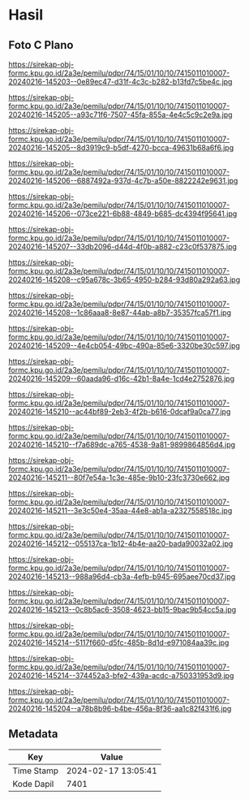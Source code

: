 # Hasil

## Foto C Plano

https://sirekap-obj-formc.kpu.go.id/2a3e/pemilu/pdpr/74/15/01/10/10/7415011010007-20240216-145203--0e89ec47-d31f-4c3c-b282-b13fd7c5be4c.jpg

https://sirekap-obj-formc.kpu.go.id/2a3e/pemilu/pdpr/74/15/01/10/10/7415011010007-20240216-145205--a93c71f6-7507-45fa-855a-4e4c5c9c2e9a.jpg

https://sirekap-obj-formc.kpu.go.id/2a3e/pemilu/pdpr/74/15/01/10/10/7415011010007-20240216-145205--8d3919c9-b5df-4270-bcca-49631b68a6f6.jpg

https://sirekap-obj-formc.kpu.go.id/2a3e/pemilu/pdpr/74/15/01/10/10/7415011010007-20240216-145206--6887492a-937d-4c7b-a50e-8822242e9631.jpg

https://sirekap-obj-formc.kpu.go.id/2a3e/pemilu/pdpr/74/15/01/10/10/7415011010007-20240216-145206--073ce221-6b88-4849-b685-dc4394f95641.jpg

https://sirekap-obj-formc.kpu.go.id/2a3e/pemilu/pdpr/74/15/01/10/10/7415011010007-20240216-145207--33db2096-d44d-4f0b-a882-c23c0f537875.jpg

https://sirekap-obj-formc.kpu.go.id/2a3e/pemilu/pdpr/74/15/01/10/10/7415011010007-20240216-145208--c95a678c-3b65-4950-b284-93d80a292a63.jpg

https://sirekap-obj-formc.kpu.go.id/2a3e/pemilu/pdpr/74/15/01/10/10/7415011010007-20240216-145208--1c86aaa8-8e87-44ab-a8b7-35357fca57f1.jpg

https://sirekap-obj-formc.kpu.go.id/2a3e/pemilu/pdpr/74/15/01/10/10/7415011010007-20240216-145209--4e4cb054-49bc-490a-85e6-3320be30c597.jpg

https://sirekap-obj-formc.kpu.go.id/2a3e/pemilu/pdpr/74/15/01/10/10/7415011010007-20240216-145209--60aada96-d16c-42b1-8a4e-1cd4e2752876.jpg

https://sirekap-obj-formc.kpu.go.id/2a3e/pemilu/pdpr/74/15/01/10/10/7415011010007-20240216-145210--ac44bf89-2eb3-4f2b-b616-0dcaf9a0ca77.jpg

https://sirekap-obj-formc.kpu.go.id/2a3e/pemilu/pdpr/74/15/01/10/10/7415011010007-20240216-145210--f7a689dc-a765-4538-9a81-9899864856d4.jpg

https://sirekap-obj-formc.kpu.go.id/2a3e/pemilu/pdpr/74/15/01/10/10/7415011010007-20240216-145211--80f7e54a-1c3e-485e-9b10-23fc3730e662.jpg

https://sirekap-obj-formc.kpu.go.id/2a3e/pemilu/pdpr/74/15/01/10/10/7415011010007-20240216-145211--3e3c50e4-35aa-44e8-ab1a-a2327558518c.jpg

https://sirekap-obj-formc.kpu.go.id/2a3e/pemilu/pdpr/74/15/01/10/10/7415011010007-20240216-145212--055137ca-1b12-4b4e-aa20-bada90032a02.jpg

https://sirekap-obj-formc.kpu.go.id/2a3e/pemilu/pdpr/74/15/01/10/10/7415011010007-20240216-145213--988a96d4-cb3a-4efb-b945-695aee70cd37.jpg

https://sirekap-obj-formc.kpu.go.id/2a3e/pemilu/pdpr/74/15/01/10/10/7415011010007-20240216-145213--0c8b5ac6-3508-4623-bb15-9bac9b54cc5a.jpg

https://sirekap-obj-formc.kpu.go.id/2a3e/pemilu/pdpr/74/15/01/10/10/7415011010007-20240216-145214--5117f660-d5fc-485b-8d1d-e971084aa39c.jpg

https://sirekap-obj-formc.kpu.go.id/2a3e/pemilu/pdpr/74/15/01/10/10/7415011010007-20240216-145214--374452a3-bfe2-439a-acdc-a750331953d9.jpg

https://sirekap-obj-formc.kpu.go.id/2a3e/pemilu/pdpr/74/15/01/10/10/7415011010007-20240216-145204--a78b8b96-b4be-456a-8f36-aa1c82f431f6.jpg


## Metadata

| Key        | Value               |
| ---------- | ------------------- |
| Time Stamp | 2024-02-17 13:05:41 |
| Kode Dapil | 7401                |



